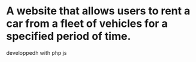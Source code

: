 # A website that allows users to rent a car from a fleet of vehicles for a specified period of time.
developpedh with php js 

